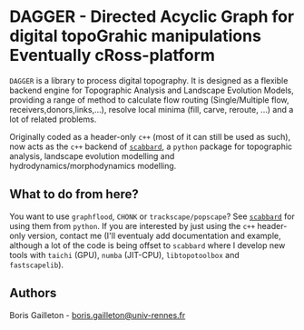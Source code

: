 # DAGGER - Directed Acyclic Graph for digital topoGrahic manipulations Eventually cRoss-platform


`DAGGER` is a library to process digital topography. It is designed as a flexible backend engine for Topographic Analysis and Landscape Evolution Models, providing a range of method to calculate flow routing (Single/Multiple flow, receivers,donors,links,...), resolve local minima (fill, carve, reroute, ...) and a lot of related problems.

Originally coded as a header-only `c++` (most of it can still be used as such), now acts as the `c++` backend of [`scabbard`](https://github.com/bgailleton/scabbard/tree/main), a `python` package for topographic analysis, landscape evolution modelling and hydrodynamics/morphodynamics modelling.

## What to do from here?

You want to use `graphflood`, `CHONK` or `trackscape/popscape`? See [`scabbard`](https://github.com/bgailleton/scabbard/tree/main) for using them from `python`. If you are interested by just using the `c++` header-only version, contact me (I'll eventualy add documentation and example, although a lot of the code is being offset to `scabbard` where I develop new tools with `taichi` (GPU), `numba` (JIT-CPU), `libtopotoolbox` and `fastscapelib`).


## Authors

Boris Gailleton - boris.gailleton@univ-rennes.fr




































<!--  -->
